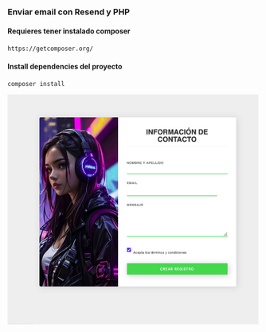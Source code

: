 ### Enviar email con Resend y PHP

#### Requieres tener instalado composer

    https://getcomposer.org/

#### Install dependencies del proyecto

    composer install

![](https://raw.githubusercontent.com/urian121/imagenes-proyectos-github/master/enviar-email-conresend-con-php.png)

